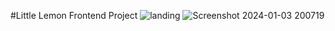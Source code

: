 #Little Lemon Frontend Project
![landing](https://github.com/ClipShift/little-lemon-meta/assets/55132531/bf230a32-da5b-45be-8d51-37005bece3d0)
![Screenshot 2024-01-03 200719](https://github.com/ClipShift/little-lemon-meta/assets/55132531/da0a2484-b270-4b2c-b0e9-e88ffa35ffbd)
